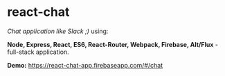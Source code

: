 # react-chat
_Chat application like Slack ;)_ using:

**Node, Express, React, ES6, React-Router, Webpack, Firebase, Alt/Flux** - full-stack application.

**Demo:** https://react-chat-app.firebaseapp.com/#/chat
